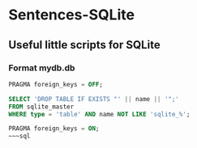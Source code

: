 # Sentences-SQLite

## Useful little scripts for SQLite

### Format mydb.db

~~~sql
PRAGMA foreign_keys = OFF;

SELECT 'DROP TABLE IF EXISTS "' || name || '";'
FROM sqlite_master
WHERE type = 'table' AND name NOT LIKE 'sqlite_%';

PRAGMA foreign_keys = ON;
~~~sql
